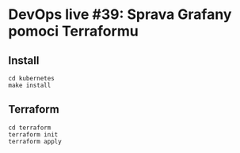 # DevOps live #39: Sprava Grafany pomoci Terraformu

## Install

```
cd kubernetes
make install
```

## Terraform

```
cd terraform
terraform init
terraform apply
```
